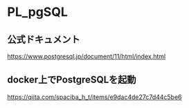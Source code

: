 # PL_pgSQL

## 公式ドキュメント
https://www.postgresql.jp/document/11/html/index.html

## docker上でPostgreSQLを起動
https://qiita.com/spaciba_h_t/items/e9dac4de27c7d44c5be6
